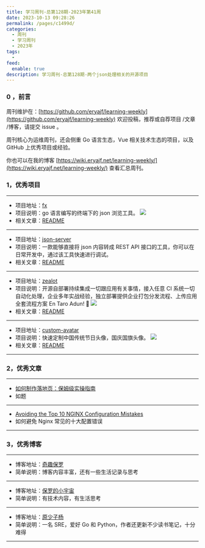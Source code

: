 ```yaml
---
title: 学习周刊-总第128期-2023年第41周
date: 2023-10-13 09:28:26
permalink: /pages/c1499d/
categories:
  - 周刊
  - 学习周刊
  - 2023年
tags:
  -
feed:
  enable: true
description: 学习周刊-总第128期-两个json处理相关的开源项目
---
```


### 0 ，前言

周刊维护在：[https://github.com/eryajf/learning-weekly](https://github.com/eryajf/learning-weekly) 欢迎投稿，推荐或自荐项目 /文章 /博客，请提交 issue 。

周刊核心为运维周刊，还会侧重 Go 语言生态，Vue 相关技术生态的项目，以及 GitHub 上优秀项目或经验。

你也可以在我的博客 [https://wiki.eryajf.net/learning-weekly/](https://wiki.eryajf.net/learning-weekly/) 查看汇总周刊。

### 1，优秀项目

---

- 项目地址：[fx](https://github.com/antonmedv/fx)
- 项目说明：go 语言编写的终端下的 json 浏览工具。
  ![](https://t.eryajf.net/imgs/2023/09/1695904540897.gif)
- 相关文章：[README](https://github.com/antonmedv/fx#readme)

---

- 项目地址：[json-server](https://github.com/typicode/json-server)
- 项目说明：一款能够直接将 json 内容转成 REST API 接口的工具，你可以在日常开发中，通过该工具快速进行调试。
- 相关文章：[README](https://github.com/typicode/json-server#readme)

---

- 项目地址：[zealot](https://github.com/tryzealot/zealot)
- 项目说明：开源自部署持续集成一切跟应用有关事情，接入任意 CI 系统一切自动化处理，企业多年实战经验，独立部署提供企业打包分发流程、上传应用全套流程方案 En Taro Adun! 🖖
  ![](https://t.eryajf.net/imgs/2023/09/1695732324867.png)
- 相关文章：[README](https://github.com/tryzealot/zealot#readme)

---

- 项目地址：[custom-avatar](https://github.com/xiaoli1999/custom-avatar)
- 项目说明：快速定制中国传统节日头像，国庆国旗头像。
  ![](https://t.eryajf.net/imgs/2023/10/1696145216365.png)
- 相关文章：[README](https://github.com/xiaoli1999/custom-avatar#readme)

---

### 2，优秀文章

---

- [如何制作落地页：保姆级实操指南](https://www.bmms.me/blog/landing-page)
- 如题

---

- [Avoiding the Top 10 NGINX Configuration Mistakes](https://www.nginx.com/blog/avoiding-top-10-nginx-configuration-mistakes/)
- 如何避免 Nginx 常见的十大配置错误

---

### 3，优秀博客

---

- 博客地址：[奇趣保罗](https://paul.ren/)
- 简单说明：博客内容丰富，还有一些生活记录与思考

---

- 博客地址：[保罗的小宇宙](https://paugram.com/)
- 简单说明：有技术内容，有生活思考

---

- 博客地址：[原少子杨](https://iziyang.github.io/)
- 简单说明：一名 SRE，爱好 Go 和 Python，作者还更新不少读书笔记，十分难得

---
